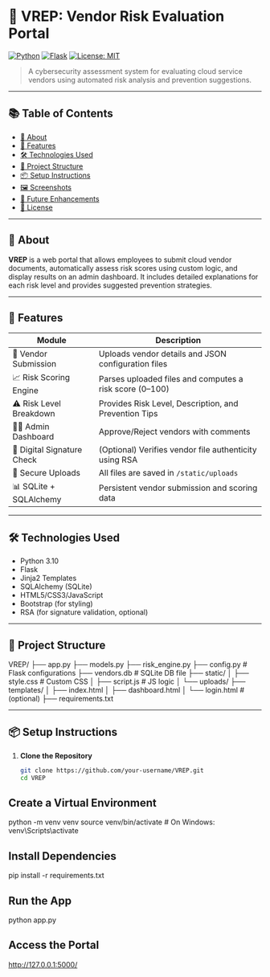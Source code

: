 # 🔐 VREP: Vendor Risk Evaluation Portal

[![Python](https://img.shields.io/badge/Python-3.10-blue.svg)](https://www.python.org/downloads/release/python-3100/)
[![Flask](https://img.shields.io/badge/Flask-Web_Framework-lightgrey.svg)](https://flask.palletsprojects.com/)
[![License: MIT](https://img.shields.io/badge/License-MIT-yellow.svg)](https://opensource.org/licenses/MIT)

> A cybersecurity assessment system for evaluating cloud service vendors using automated risk analysis and prevention suggestions.

---

## 📚 Table of Contents

- [📘 About](#-about)
- [🚀 Features](#-features)
- [🛠️ Technologies Used](#️-technologies-used)
- [📂 Project Structure](#-project-structure)
- [📦 Setup Instructions](#-setup-instructions)
- [🖼️ Screenshots](#-screenshots)
- [🔮 Future Enhancements](#-future-enhancements)
- [📄 License](#-license)

---

## 📘 About

**VREP** is a web portal that allows employees to submit cloud vendor documents, automatically assess risk scores using custom logic, and display results on an admin dashboard. It includes detailed explanations for each risk level and provides suggested prevention strategies.

---

## 🚀 Features

| Module                       | Description                                                                 |
|-----------------------------|-----------------------------------------------------------------------------|
| 📄 Vendor Submission         | Uploads vendor details and JSON configuration files                        |
| 📈 Risk Scoring Engine       | Parses uploaded files and computes a risk score (0–100)                     |
| ⚠️ Risk Level Breakdown       | Provides Risk Level, Description, and Prevention Tips                      |
| 🧑‍💼 Admin Dashboard          | Approve/Reject vendors with comments                                       |
| 🔏 Digital Signature Check   | (Optional) Verifies vendor file authenticity using RSA                    |
| 🔐 Secure Uploads            | All files are saved in `/static/uploads`                                   |
| 📊 SQLite + SQLAlchemy       | Persistent vendor submission and scoring data                              |

---

## 🛠️ Technologies Used

- Python 3.10
- Flask
- Jinja2 Templates
- SQLAlchemy (SQLite)
- HTML5/CSS3/JavaScript
- Bootstrap (for styling)
- RSA (for signature validation, optional)

---

## 📂 Project Structure

VREP/
├── app.py 
├── models.py 
├── risk_engine.py 
├── config.py # Flask configurations
├── vendors.db # SQLite DB file
├── static/
│ ├── style.css # Custom CSS
│ ├── script.js # JS logic
│ └── uploads/
├── templates/
│ ├── index.html 
│ ├── dashboard.html 
│ └── login.html # (optional) 
├── requirements.txt 


---

## 📦 Setup Instructions

1. **Clone the Repository**
   ```bash
   git clone https://github.com/your-username/VREP.git
   cd VREP

## Create a Virtual Environment

python -m venv venv
source venv/bin/activate  # On Windows: venv\Scripts\activate

## Install Dependencies

pip install -r requirements.txt


## Run the App

python app.py

## Access the Portal

http://127.0.0.1:5000/
